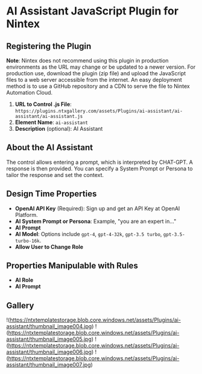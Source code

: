 # AI Assistant JavaScript Plugin for Nintex

## Registering the Plugin

**Note**: Nintex does not recommend using this plugin in production environments as the URL may change or be updated to a newer version. For production use, download the plugin (zip file) and upload the JavaScript files to a web server accessible from the internet. An easy deployment method is to use a GitHub repository and a CDN to serve the file to Nintex Automation Cloud.

1. **URL to Control .js File**: `https://plugins.ntxgallery.com/assets/Plugins/ai-assistant/ai-assistant/ai-assistant.js`
2. **Element Name**: `ai-assistant`
3. **Description** (optional): AI Assistant

## About the AI Assistant

The control allows entering a prompt, which is interpreted by CHAT-GPT. A response is then provided. You can specify a System Prompt or Persona to tailor the response and set the context.

## Design Time Properties

- **OpenAI API Key** (Required): Sign up and get an API Key at OpenAI Platform.
- **AI System Prompt or Persona**: Example, "you are an expert in..."
- **AI Prompt**
- **AI Model**: Options include `gpt-4`, `gpt-4-32k`, `gpt-3.5 turbo`, `gpt-3.5-turbo-16k`.
- **Allow User to Change Role**

## Properties Manipulable with Rules

- **AI Role**
- **AI Prompt**

## Gallery

!(https://ntxtemplatestorage.blob.core.windows.net/assets/Plugins/ai-assistant/thumbnail_image004.jpg)
!(https://ntxtemplatestorage.blob.core.windows.net/assets/Plugins/ai-assistant/thumbnail_image005.jpg)
!(https://ntxtemplatestorage.blob.core.windows.net/assets/Plugins/ai-assistant/thumbnail_image006.jpg)
!(https://ntxtemplatestorage.blob.core.windows.net/assets/Plugins/ai-assistant/thumbnail_image007.jpg)
